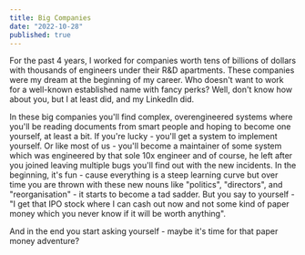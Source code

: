 ```yaml
---
title: Big Companies
date: "2022-10-28"
published: true
---
```


For the past 4 years, I worked for companies worth tens of billions of dollars with thousands of engineers under their R&D apartments. These companies were my dream at the beginning of my career. Who doesn't want to work for a well-known established name with fancy perks? Well, don't know how about you, but I at least did, and my LinkedIn did.

In these big companies you'll find complex, overengineered systems where you'll be reading documents from smart people and hoping to become one yourself, at least a bit. If you're lucky - you'll get a system to implement yourself. Or like most of us - you'll become a maintainer of some system which was engineered by that sole 10x engineer and of course, he left after you joined leaving multiple bugs you'll find out with the new incidents. In the beginning, it's fun - cause everything is a steep learning curve but over time you are thrown with these new nouns like "politics", "directors", and "reorganisation" - it starts to become a tad sadder. But you say to yourself - "I get that IPO stock where I can cash out now and not some kind of paper money which you never know if it will be worth anything".

And in the end you start asking yourself - maybe it's time for that paper money adventure?
